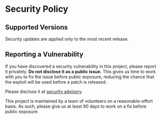 # Security Policy

## Supported Versions

Security updates are applied only to the most recent release.

## Reporting a Vulnerability

If you have discovered a security vulnerability in this project, please report
it privately. **Do not disclose it as a public issue.** This gives us time to
work with you to fix the issue before public exposure, reducing the chance that
the exploit will be used before a patch is released.

Please disclose it at [security advisory](https://github.com/RustCrypto/MACs/security/advisories/new).

This project is maintained by a team of volunteers on a reasonable-effort basis.
As such, please give us at least 90 days to work on a fix before public exposure.
